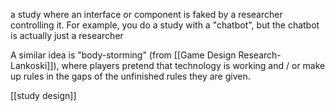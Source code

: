 a study where an interface or component is faked by a researcher controlling it. For example, you do a study with a "chatbot", but the chatbot is actually just a researcher

A similar idea is "body-storming" (from [[Game Design Research-Lankoski]]), where players pretend that technology is working and / or make up rules in the gaps of the unfinished rules they are given.

[[study design]]